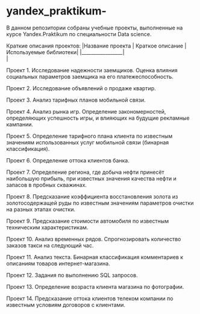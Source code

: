 # yandex_praktikum-
В данном репозитории собраны учебные проекты, выполненные на курсе Yandex.Praktikum по специальности Data science.

Краткие описания проектов:
|Название проекта | Краткое описание | Используемые библиотеки|
|_________________|                   
|

Проект 1. Исследование надежности заемщиков. Оценка влияния социальных параметров заемщика на его платежеспособность.

Проект 2. Исследование объявлений о продаже квартир.

Проект 3. Анализ тарифных планов мобильной связи.

Проект 4. Анализ рынка игр. Определение закономерностей, определяющих успешность игры, и влияющих на будущие рекламные кампании.

Проект 5. Определение тарифного плана клиента по известным значениям использованных услуг мобильной связи (бинарная классификация).

Проект 6. Определение оттока клиентов банка.

Проект 7. Определение региона, где добыча нефти принесёт наибольшую прибыль, при известных значения качества нефти и запасов в пробных скважинах.

Проект 8. Предсказание коэффициента восстановления золота из золотосодержащей руды по известным значениям параметров очистки на разных этапах очистки.

Проект 9. Предсказание стоимости автомобиля по известным техническим характеристикам.

Проект 10. Анализ временных рядов. Спрогнозировать количество заказов такси на следующий час.

Проект 11. Анализ текста. Бинарная классификация комментариев к описаниям товаров интернет-магазина.

Проект 12. Задания по выполнению SQL запросов.

Проект 13. Определение возраста клиента магазина по фотографии.

Проект 14. Предсказание оттока клиентов телеком компании по известным условиям договоров с клиентами.

